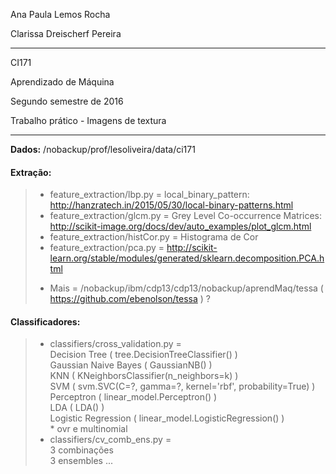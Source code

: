 
Ana Paula Lemos Rocha

Clarissa Dreischerf Pereira

***************************************
CI171  

Aprendizado de Máquina  

Segundo semestre de 2016  

Trabalho prático - Imagens de textura  
***************************************


**Dados:** /nobackup/prof/lesoliveira/data/ci171


#### Extração:  
> - feature_extraction/lbp.py = local_binary_pattern: http://hanzratech.in/2015/05/30/local-binary-patterns.html  
> - feature_extraction/glcm.py = Grey Level Co-occurrence Matrices: http://scikit-image.org/docs/dev/auto_examples/plot_glcm.html  
> - feature_extraction/histCor.py = Histograma de Cor  
> - feature_extraction/pca.py = http://scikit-learn.org/stable/modules/generated/sklearn.decomposition.PCA.html  
>
> * Mais = /nobackup/ibm/cdp13/cdp13/nobackup/aprendMaq/tessa  ( https://github.com/ebenolson/tessa ) ?  

#### Classificadores:  
> - classifiers/cross_validation.py =   
>     Decision Tree ( tree.DecisionTreeClassifier() )  
>     Gaussian Naive Bayes ( GaussianNB() )  
>     KNN ( KNeighborsClassifier(n_neighbors=k) )  
>     SVM ( svm.SVC(C=?, gamma=?, kernel='rbf', probability=True) )  
>     Perceptron ( linear_model.Perceptron() )  
>     LDA ( LDA() )  
>     Logistic Regression ( linear_model.LogisticRegression() )   
>       * ovr e multinomial  
> - classifiers/cv_comb_ens.py =   
>     3 combinações  
>     3 ensembles ...  

